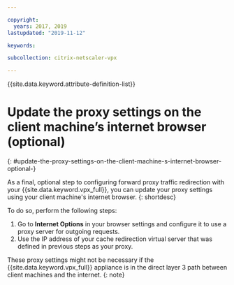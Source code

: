 ```yaml
---

copyright:
  years: 2017, 2019
lastupdated: "2019-11-12"

keywords:

subcollection: citrix-netscaler-vpx

---
```


{{site.data.keyword.attribute-definition-list}}

# Update the proxy settings on the client machine’s internet browser (optional)
{: #update-the-proxy-settings-on-the-client-machine-s-internet-browser-optional-}

As a final, optional step to configuring forward proxy traffic redirection with your {{site.data.keyword.vpx_full}}, you can update your proxy settings using your client machine's internet browser.
{: shortdesc}

To do so, perform the following steps:

1. Go to **Internet Options** in your browser settings and configure it to use a proxy server for outgoing requests.
2. Use the IP address of your cache redirection virtual server that was defined in previous steps as your proxy.

These proxy settings might not be necessary if the {{site.data.keyword.vpx_full}} appliance is in the direct layer 3 path between client machines and the internet.
{: note}
